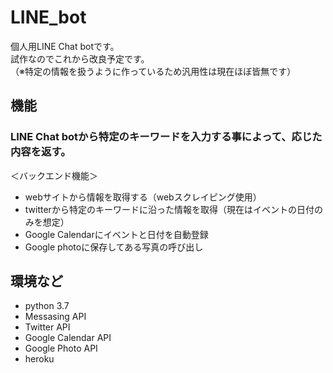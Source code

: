 # LINE_bot
個人用LINE Chat botです。  
試作なのでこれから改良予定です。  
（※特定の情報を扱うように作っているため汎用性は現在ほぼ皆無です）

## 機能
### LINE Chat botから特定のキーワードを入力する事によって、応じた内容を返す。  
＜バックエンド機能＞
- webサイトから情報を取得する（webスクレイピング使用）
- twitterから特定のキーワードに沿った情報を取得（現在はイベントの日付のみを想定）
- Google Calendarにイベントと日付を自動登録
- Google photoに保存してある写真の呼び出し

## 環境など
- python 3.7
- Messasing API
- Twitter API
- Google Calendar API
- Google Photo API
- heroku
